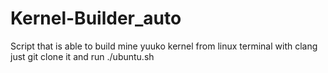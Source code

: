 # Kernel-Builder_auto
Script that is able to build mine yuuko kernel from linux terminal with clang
just git clone it and run ./ubuntu.sh
